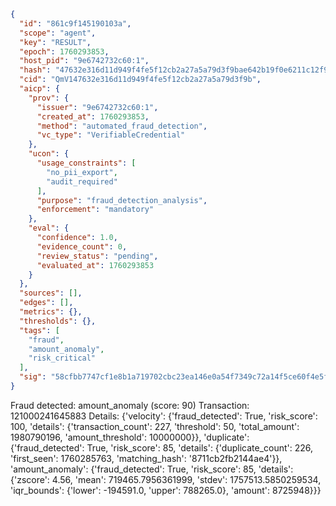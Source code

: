 ```json
{
  "id": "861c9f145190103a",
  "scope": "agent",
  "key": "RESULT",
  "epoch": 1760293853,
  "host_pid": "9e6742732c60:1",
  "hash": "47632e316d11d949f4fe5f12cb2a27a5a79d3f9bae642b19f0e6211c12f9b6f0",
  "cid": "QmV147632e316d11d949f4fe5f12cb2a27a5a79d3f9b",
  "aicp": {
    "prov": {
      "issuer": "9e6742732c60:1",
      "created_at": 1760293853,
      "method": "automated_fraud_detection",
      "vc_type": "VerifiableCredential"
    },
    "ucon": {
      "usage_constraints": [
        "no_pii_export",
        "audit_required"
      ],
      "purpose": "fraud_detection_analysis",
      "enforcement": "mandatory"
    },
    "eval": {
      "confidence": 1.0,
      "evidence_count": 0,
      "review_status": "pending",
      "evaluated_at": 1760293853
    }
  },
  "sources": [],
  "edges": [],
  "metrics": {},
  "thresholds": {},
  "tags": [
    "fraud",
    "amount_anomaly",
    "risk_critical"
  ],
  "sig": "58cfbb7747cf1e8b1a719702cbc23ea146e0a54f7349c72a14f5ce60f4e5f106"
}
```

Fraud detected: amount_anomaly (score: 90)
Transaction: 121000241645883
Details: {'velocity': {'fraud_detected': True, 'risk_score': 100, 'details': {'transaction_count': 227, 'threshold': 50, 'total_amount': 1980790196, 'amount_threshold': 10000000}}, 'duplicate': {'fraud_detected': True, 'risk_score': 85, 'details': {'duplicate_count': 226, 'first_seen': 1760285763, 'matching_hash': '8711cb2fb2144ae4'}}, 'amount_anomaly': {'fraud_detected': True, 'risk_score': 85, 'details': {'zscore': 4.56, 'mean': 719465.7956361999, 'stdev': 1757513.5850259534, 'iqr_bounds': {'lower': -194591.0, 'upper': 788265.0}, 'amount': 8725948}}}